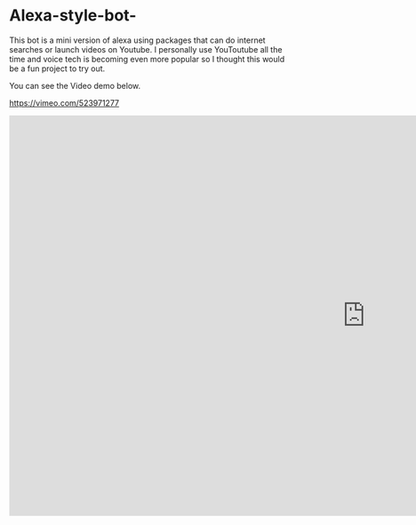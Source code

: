 # Alexa-style-bot-

This bot is a mini version of alexa using packages that can do internet searches or launch videos on Youtube. I personally use YouToutube all the time and voice tech is becoming even more popular so I thought this would be a fun project to try out. 

You can see the Video demo below.

https://vimeo.com/523971277

<iframe src="https://player.vimeo.com/video/523971277?badge=0&amp;autopause=0&amp;player_id=0&amp;app_id=58479" width="1280" height="720" frameborder="0" allow="autoplay; fullscreen; picture-in-picture" allowfullscreen title="Alexa type bot- Python"></iframe>
